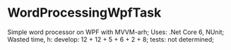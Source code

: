# WordProcessingWpfTask

Simple word processor on WPF with MVVM-arh; 
Uses: .Net Core 6, NUnit;
  Wasted time, h: 
    develop: 12 + 12 + 5 + 6 + 2 + 8;
    tests: not determined;
